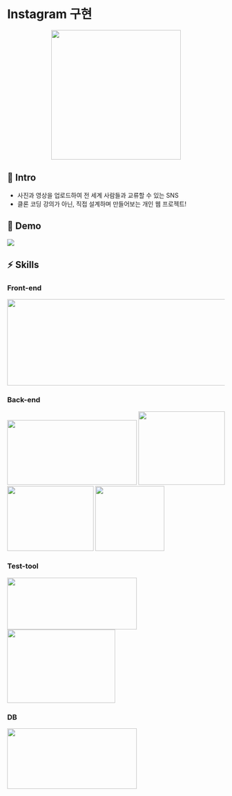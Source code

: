 # Instagram 구현
<p align="center"><img src="https://user-images.githubusercontent.com/87891581/165957434-b4f0ae25-853a-4757-aa2e-6a9386edd949.png" width="300" height="300"></p>

## :bookmark: Intro
- 사진과 영상을 업로드하여 전 세계 사람들과 교류할 수 있는 SNS
- 클론 코딩 강의가 아닌, 직접 설계하며 만들어보는 개인 웹 프로젝트!
## :eyes: Demo
<img src="https://img.shields.io/badge/spring%20boot-v2.6.3-green?logo=spring-boot">

## :zap: Skills
### Front-end
<img src="https://user-images.githubusercontent.com/87891581/166086949-46111f07-3993-4dfa-8bb2-7eb2866413eb.png" width="550" height="200">

### Back-end
<p><img src="https://user-images.githubusercontent.com/87891581/166086436-e20beed0-87d8-4a0f-9e9b-ae9f6f79af62.png" width="300" height="150">
<img src="https://user-images.githubusercontent.com/87891581/166087033-0e221fdf-c173-433e-8c59-b6750bce0819.png" width="200" height="170">
<img src="https://user-images.githubusercontent.com/87891581/166087060-6a3fc7f9-be74-4acc-bca1-6a6a123e7fdb.png" width="200" height="150">
<img src="https://user-images.githubusercontent.com/87891581/166087991-0960cc93-565e-45aa-9cf3-fc47673a8b93.png" width="160" height="150"><p>

### Test-tool
<p><img src="https://user-images.githubusercontent.com/87891581/166087841-5dfe4e7a-7d9e-45af-a540-4d181c282308.png" width="300" height="120">
<img src="https://user-images.githubusercontent.com/87891581/166087801-e395615e-2440-4957-8c07-abb2897266eb.png" width="250" height="170"></p>

### DB
<img src="https://user-images.githubusercontent.com/87891581/166086786-043fb80f-ea2f-461a-9da5-9e72e4c770d1.png" width="300" height="140">







